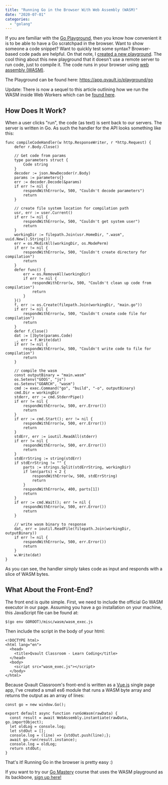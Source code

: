```yaml
---
title: "Running Go in the Browser With Web Assembly (WASM)"
date: "2020-07-01"
categories: 
  - "golang"
---
```


If you are familiar with the [Go Playground](https://play.golang.org/), then you know how convenient it is to be able to have a Go scratchpad in the browser. Want to show someone a code snippet? Want to quickly test some syntax? Browser-based code pads are helpful. On that note, I [created a new playground](https://app.qvault.io/playground/go). The cool thing about this new playground that it doesn't use a remote server to run code, just to compile it. The code runs in your browser using [web assembly (WASM)](https://webassembly.org/).

The Playground can be found here: [https://](https://classroom.qvault.io/playground/go)[app](https://app.qvault.io/playground/go)[.qvault.io/playground/go](https://classroom.qvault.io/playground/go)

Update: There is now a sequel to this article outlining how we run the WASM inside Web Workers which can be [found here](https://qvault.io/2020/09/23/running-go-in-the-browser-with-wasm-and-web-workers/).

## How Does It Work?

When a user clicks "run", the code (as text) is sent back to our servers. The server is written in Go. As such the handler for the API looks something like this:

```
func compileCodeHandler(w http.ResponseWriter, r *http.Request) {
	defer r.Body.Close()

	// Get code from params
	type parameters struct {
		Code string
	}
	decoder := json.NewDecoder(r.Body)
	params := parameters{}
	err := decoder.Decode(&params)
	if err != nil {
		respondWithError(w, 500, "Couldn't decode parameters")
		return
	}

	// create file system location for compilation path
	usr, err := user.Current()
	if err != nil {
		respondWithError(w, 500, "Couldn't get system user")
		return
	}
	workingDir := filepath.Join(usr.HomeDir, ".wasm", uuid.New().String())
	err = os.MkdirAll(workingDir, os.ModePerm)
	if err != nil {
		respondWithError(w, 500, "Couldn't create directory for compilation")
		return
	}
	defer func() {
		err = os.RemoveAll(workingDir)
		if err != nil {
			respondWithError(w, 500, "Couldn't clean up code from compilation")
			return
		}
	}()
	f, err := os.Create(filepath.Join(workingDir, "main.go"))
	if err != nil {
		respondWithError(w, 500, "Couldn't create code file for compilation")
		return
	}
	defer f.Close()
	dat := []byte(params.Code)
	_, err = f.Write(dat)
	if err != nil {
		respondWithError(w, 500, "Couldn't write code to file for compilation")
		return
	}

	// compile the wasm
	const outputBinary = "main.wasm"
	os.Setenv("GOOS", "js")
	os.Setenv("GOARCH", "wasm")
	cmd := exec.Command("go", "build", "-o", outputBinary)
	cmd.Dir = workingDir
	stderr, err := cmd.StderrPipe()
	if err != nil {
		respondWithError(w, 500, err.Error())
		return
	}
	if err := cmd.Start(); err != nil {
		respondWithError(w, 500, err.Error())
		return
	}
	stdErr, err := ioutil.ReadAll(stderr)
	if err != nil {
		respondWithError(w, 500, err.Error())
		return
	}
	stdErrString := string(stdErr)
	if stdErrString != "" {
		parts := strings.Split(stdErrString, workingDir)
		if len(parts) < 2 {
			respondWithError(w, 500, stdErrString)
			return
		}
		respondWithError(w, 400, parts[1])
		return
	}
	if err := cmd.Wait(); err != nil {
		respondWithError(w, 500, err.Error())
		return
	}

	// write wasm binary to response
	dat, err = ioutil.ReadFile(filepath.Join(workingDir, outputBinary))
	if err != nil {
		respondWithError(w, 500, err.Error())
		return
	}
	w.Write(dat)
}
```

As you can see, the handler simply takes code as input and responds with a slice of WASM bytes.

## What About the Front-End?

The front end is quite simple. First, we need to include the official Go WASM executor in our page. Assuming you have a go installation on your machine, this JavaScript file can be found at:

```
$(go env GOROOT)/misc/wasm/wasm_exec.js
```

Then include the script in the body of your html:

```
<!DOCTYPE html>
<html lang="en">
  <head>
    <title>Qvault Classroom - Learn Coding</title>
  </head>
  <body>
    <script src="wasm_exec.js"></script>
  </body>
</html>
```

Because Qvault Classroom's front-end is written as a [Vue.js](https://vuejs.org/) single page app, I've created a small es6 module that runs a WASM byte array and returns the output as an array of lines:

```
const go = new window.Go();

export default async function runGoWasm(rawData) {
  const result = await WebAssembly.instantiate(rawData, go.importObject);
  let oldLog = console.log;
  let stdOut = [];
  console.log = (line) => {stdOut.push(line);};
  await go.run(result.instance);
  console.log = oldLog;
  return stdOut;
}
```

That's it! Running Go in the browser is pretty easy :)

If you want to try our [Go Mastery](https://qvault.io/go-mastery/) course that uses the WASM playground as its backbone, [s](https://classroom.qvault.io/#/)[i](https://classroom.qvault.io/)[gn up here!](https://classroom.qvault.io/#/)
